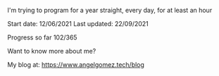I'm trying to program for a year straight, every day, for at least an hour

Start date: 12/06/2021
Last updated: 22/09/2021

Progress so far 102/365

Want to know more about me?

My blog at: https://www.angelgomez.tech/blog

